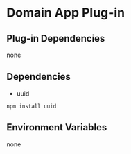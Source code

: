 # Domain App Plug-in

## Plug-in Dependencies

none

## Dependencies

- uuid

```
npm install uuid
```

## Environment Variables

none

